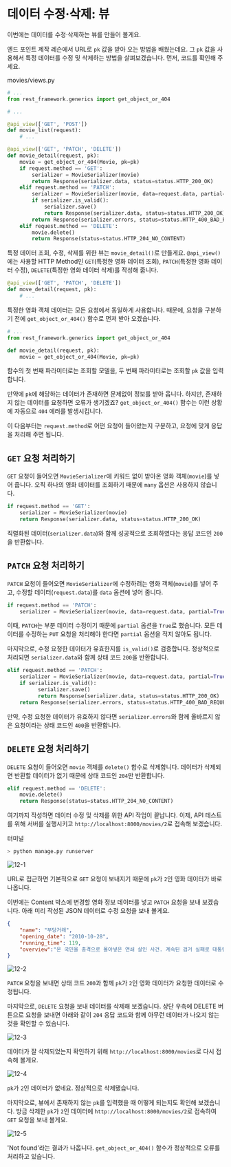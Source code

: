 ﻿# 데이터 수정·삭제: 뷰

이번에는 데이터를 수정·삭제하는 뷰를 만들어 볼게요.

엔드 포인트 제작 레슨에서 URL로 `pk` 값을 받아 오는 방법을 배웠는데요. 그 `pk` 값을 사용해서 특정 데이터를 수정 및 삭제하는 방법을 살펴보겠습니다. 먼저, 코드를 확인해 주세요.

movies/views.py

```python
# ...
from rest_framework.generics import get_object_or_404

# ...

@api_view(['GET', 'POST'])
def movie_list(request):
    # ...

@api_view(['GET', 'PATCH', 'DELETE'])
def movie_detail(request, pk):
    movie = get_object_or_404(Movie, pk=pk)
    if request.method == 'GET':
        serializer = MovieSerializer(movie)
        return Response(serializer.data, status=status.HTTP_200_OK)
    elif request.method == 'PATCH':
        serializer = MovieSerializer(movie, data=request.data, partial=True)
        if serializer.is_valid():
            serializer.save()    
            return Response(serializer.data, status=status.HTTP_200_OK)
        return Response(serializer.errors, status=status.HTTP_400_BAD_REQUEST)
    elif request.method == 'DELETE':
        movie.delete()
        return Response(status=status.HTTP_204_NO_CONTENT)

```

  

특정 데이터 조회, 수정, 삭제를 위한 뷰는 `movie_detail()`로 만들게요. `@api_view()`에는 사용할 HTTP Method인 `GET`(특정한 영화 데이터 조회), `PATCH`(특정한 영화 데이터 수정), `DELETE`(특정한 영화 데이터 삭제)를 작성해 줍니다.

```python
@api_view(['GET', 'PATCH', 'DELETE'])
def move_detail(request, pk):
    # ...

```

  

특정한 영화 객체 데이터는 모든 요청에서 동일하게 사용합니다. 때문에, 요청을 구분하기 전에 `get_object_or_404()` 함수로 먼저 받아 오겠습니다.

```python
# ...
from rest_framework.generics import get_object_or_404

def movie_detail(request, pk):
    movie = get_object_or_404(Movie, pk=pk)

```

함수의 첫 번째 파라미터로는 조회할 모델을, 두 번째 파라미터로는 조회할 `pk` 값을 입력합니다.

만약에 `pk`에 해당하는 데이터가 존재하면 문제없이 정보를 받아 옵니다. 하지만, 존재하지 않는 데이터를 요청하면 오류가 생기겠죠? `get_object_or_404()` 함수는 이런 상황에 자동으로 `404` 에러를 발생시킵니다.

이 다음부터는 `request.method`로 어떤 요청이 들어왔는지 구분하고, 요청에 맞게 응답을 처리해 주면 됩니다.

## `GET`  요청 처리하기

`GET` 요청이 들어오면 `MovieSerializer`에 키워드 없이 받아온 영화 객체(`movie`)를 넣어 줍니다. 오직 하나의 영화 데이터를 조회하기 때문에 `many` 옵션은 사용하지 않습니다.

```python
if request.method == 'GET':
    serializer = MovieSerializer(movie)
    return Response(serializer.data, status=status.HTTP_200_OK)

```

직렬화된 데이터(`serializer.data`)와 함께 성공적으로 조회하였다는 응답 코드인 `200`을 반환합니다.

## `PATCH`  요청 처리하기

`PATCH` 요청이 들어오면 `MovieSerializer`에 수정하려는 영화 객체(`movie`)를 넣어 주고, 수정할 데이터(`request.data`)를 `data` 옵션에 넣어 줍니다.

```python
if request.method == 'PATCH':
    serializer = MovieSerializer(movie, data=request.data, partial=True)

```

이때, `PATCH`는 부분 데이터 수정이기 때문에 `partial` 옵션을 `True`로 했습니다. 모든 데이터를 수정하는 `PUT` 요청을 처리해야 한다면 `partial` 옵션을 적지 않아도 됩니다.

마지막으로, 수정 요청한 데이터가 유효한지를 `is_valid()`로 검증합니다. 정상적으로 처리되면 `serializer.data`와 함께 상태 코드 `200`을 반환합니다.

```python
elif request.method == 'PATCH':
    serializer = MovieSerializer(movie, data=request.data, partial=True)
    if serializer.is_valid():
          serializer.save()    
          return Response(serializer.data, status=status.HTTP_200_OK)
    return Response(serializer.errors, status=status.HTTP_400_BAD_REQUEST)

```

만약, 수정 요청한 데이터가 유효하지 않다면 `serializer.errors`와 함께 올바르지 않은 요청이라는 상태 코드인 `400`을 반환합니다.

## `DELETE`  요청 처리하기

`DELETE` 요청이 들어오면 `movie` 객체를 `delete()` 함수로 삭제합니다. 데이터가 삭제되면 반환할 데이터가 없기 때문에 상태 코드인 `204`만 반환합니다.

```python
elif request.method == 'DELETE':
    movie.delete()
    return Response(status=status.HTTP_204_NO_CONTENT)

```

  

여기까지 작성하면 데이터 수정 및 삭제를 위한 API 작업이 끝납니다. 이제, API 테스트를 위해 서버를 실행시키고 `http://localhost:8000/movies/2`로 접속해 보겠습니다.

터미널

```bash
> python manage.py runserver

```

![12-1](https://bakey-api.codeit.kr/api/files/resource?root=static&seqId=5835&directory=12-1.png&name=12-1.png)

URL로 접근하면 기본적으로 `GET` 요청이 보내지기 때문에 `pk`가 `2`인 영화 데이터가 바로 나옵니다.

이번에는 Content 박스에 변경할 영화 정보 데이터를 넣고 `PATCH` 요청을 보내 보겠습니다. 아래 미리 작성된 JSON 데이터로 수정 요청을 보내 볼게요.

```json
{
    "name": "부당거래",
    "opening_date": "2010-10-28",
    "running_time": 119,
    "overview":"온 국민을 충격으로 몰아넣은 연쇄 살인 사건. 계속된 검거 실패로 대통령이 직접 사건에 개입하고, 수사 중 용의자가 사망하는 사고가 발생하자 경찰청은 마지막 카드를 꺼내든다. 가짜 범인을 만들어 사건을 종결 짓는 것. 사건의 담당인 광역수사대 최철기는 승진을 보장해주겠다는 상부의 조건을 받아들이고 사건에 뛰어들게 된다. 그는 스폰서인 해동 장석구를 이용해 배우를 세우고 대국민을 상대로 한 이벤트를 완벽하게 마무리 짓는다. 한편 부동산 업계의 큰 손 태경 김회장으로부터 스폰을 받는 검사 주양은 최철기가 입찰 비리건으로 김회장을 구속시켰다는 사실에 분개해 그의 뒤를 캐기 시작하는데..."
}

```

![12-2](https://bakey-api.codeit.kr/api/files/resource?root=static&seqId=5835&directory=12-2.png&name=12-2.png)

`PATCH` 요청을 보내면 상태 코드 `200`과 함께 `pk`가 `2`인 영화 데이터가 요청한 데이터로 수정됩니다.

마지막으로, `DELETE` 요청을 보내 데이터를 삭제해 보겠습니다. 상단 우측에 DELETE 버튼으로 요청을 보내면 아래와 같이 `204` 응답 코드와 함께 아무런 데이터가 나오지 않는 것을 확인할 수 있습니다.

![12-3](https://bakey-api.codeit.kr/api/files/resource?root=static&seqId=5835&directory=12-3.png&name=12-3.png)  

데이터가 잘 삭제되었는지 확인하기 위해 `http://localhost:8000/movies`로 다시 접속해 볼게요.

![12-4](https://bakey-api.codeit.kr/api/files/resource?root=static&seqId=5835&directory=12-4.png&name=12-4.png)  

`pk`가 `2`인 데이터가 없네요. 정상적으로 삭제됐습니다.

마지막으로, 뷰에서 존재하지 않는 `pk`를 입력했을 때 어떻게 되는지도 확인해 보겠습니다. 방금 삭제한 `pk`가 `2`인 데이터에 `http://localhost:8000/movies/2`로 접속하여 `GET` 요청을 보내 볼게요.

![12-5](https://bakey-api.codeit.kr/api/files/resource?root=static&seqId=5835&directory=12-5.png&name=12-5.png)

'Not found'라는 결과가 나옵니다. `get_object_or_404()` 함수가 정상적으로 오류를 처리하고 있습니다.
